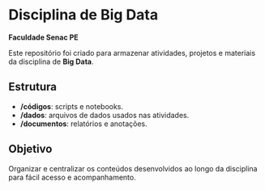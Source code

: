 # Disciplina de Big Data
**Faculdade Senac PE**

Este repositório foi criado para armazenar atividades, projetos e materiais da disciplina de **Big Data**.

## Estrutura

* **/códigos**: scripts e notebooks.
* **/dados**: arquivos de dados usados nas atividades.
* **/documentos**: relatórios e anotações.

## Objetivo

Organizar e centralizar os conteúdos desenvolvidos ao longo da disciplina para fácil acesso e acompanhamento.
